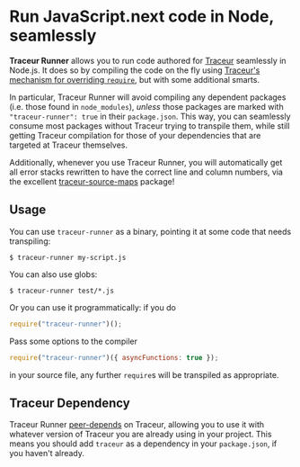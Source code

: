 # Run JavaScript.next code in Node, seamlessly

**Traceur Runner** allows you to run code authored for [Traceur](https://www.npmjs.com/package/traceur) seamlessly in Node.js. It does so by compiling the code on the fly using [Traceur's mechanism for overriding `require`](https://github.com/google/traceur-compiler/wiki/Using-Traceur-with-Node.js), but with some additional smarts.

In particular, Traceur Runner will avoid compiling any dependent packages (i.e. those found in `node_modules`), *unless* those packages are marked with `"traceur-runner": true` in their `package.json`. This way, you can seamlessly consume most packages without Traceur trying to transpile them, while still getting Traceur compilation for those of your dependencies that are targeted at Traceur themselves.

Additionally, whenever you use Traceur Runner, you will automatically get all error stacks rewritten to have the correct line and column numbers, via the excellent [traceur-source-maps](https://www.npmjs.com/package/traceur-source-maps) package!

## Usage

You can use `traceur-runner` as a binary, pointing it at some code that needs transpiling:

```
$ traceur-runner my-script.js
```

You can also use globs:

```
$ traceur-runner test/*.js
```

Or you can use it programmatically: if you do

```js
require("traceur-runner")();
```

Pass some options to the compiler

```js
require("traceur-runner")({ asyncFunctions: true });
```

in your source file, any further `require`s will be transpiled as appropriate.

## Traceur Dependency

Traceur Runner [peer-depends](https://blog.domenic.me/peer-dependencies/) on Traceur, allowing you to use it with whatever version of Traceur you are already using in your project. This means you should add `traceur` as a dependency in your `package.json`, if you haven't already.
